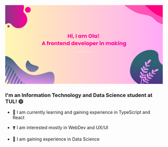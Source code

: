 
<img src="https://github.com/OlaMikolajczyk/OlaMikolajczyk/blob/main/Banner.png"/>

### <div align="left">I'm an Information Technology and Data Science student at TUL! 🌞</div>  
  
- 🌱 I am currently learning and gaining experience in TypeScript and React  
  
- ❣️ I am interested mostly in WebDev and UX/UI

- 🔭 I am gaining experience in Data Science



<!--
**OlaMikolajczyk/OlaMikolajczyk** is a ✨ _special_ ✨ repository because its `README.md` (this file) appears on your GitHub profile.

Here are some ideas to get you started:

- 🔭 I’m currently working on ...
- 🌱 I’m currently learning ...
- 👯 I’m looking to collaborate on ...
- 🤔 I’m looking for help with ...
- 💬 Ask me about ...
- 📫 How to reach me: ...
- 😄 Pronouns: ...
- ⚡ Fun fact: ...
-->
